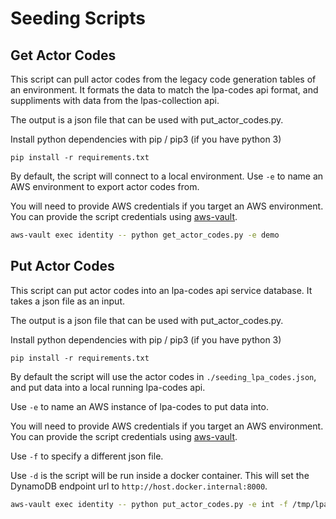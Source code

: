 # Seeding Scripts

## Get Actor Codes

This script can pull actor codes from the legacy code generation tables of an environment. It formats the data to match the lpa-codes api format, and suppliments with data from the lpas-collection api.

The output is a json file that can be used with put_actor_codes.py.

Install python dependencies with pip / pip3 (if you have python 3)

``` shell
pip install -r requirements.txt
```

By default, the script will connect to a local environment. Use `-e` to name an AWS environment to export actor codes from.

You will need to provide AWS credentials if you target an AWS environment. You can provide the script credentials using [aws-vault](https://github.com/99designs/aws-vault).

```bash
aws-vault exec identity -- python get_actor_codes.py -e demo
```

## Put Actor Codes

This script can put actor codes into an lpa-codes api service database. It takes a json file as an input.

The output is a json file that can be used with put_actor_codes.py.

Install python dependencies with pip / pip3 (if you have python 3)

``` shell
pip install -r requirements.txt
```

By default the script will use the actor codes in `./seeding_lpa_codes.json`, and put data into a local running lpa-codes api.

Use `-e` to name an AWS instance of lpa-codes to put data into.

You will need to provide AWS credentials if you target an AWS environment. You can provide the script credentials using [aws-vault](https://github.com/99designs/aws-vault).

Use `-f` to specify a different json file.

Use `-d` is the script will be run inside a docker container. This will set the DynamoDB endpoint url to `http://host.docker.internal:8000`.

```bash
aws-vault exec identity -- python put_actor_codes.py -e int -f /tmp/lpa_codes_demo_2020-06-04.json -d
```
